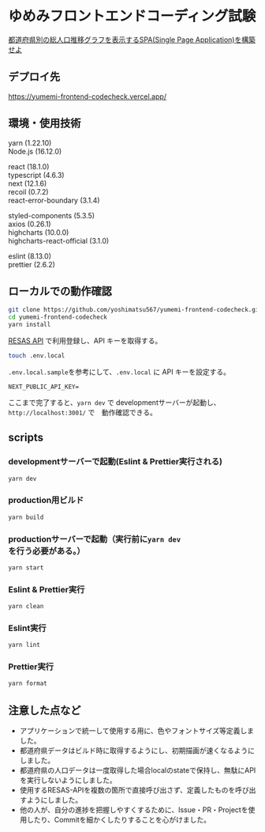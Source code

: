 # ゆめみフロントエンドコーディング試験
[都道府県別の総人口推移グラフを表示するSPA(Single Page Application)を構築せよ](https://notion.yumemi.co.jp/0e9ef27b55704d7882aab55cc86c999d)

## デプロイ先
https://yumemi-frontend-codecheck.vercel.app/

## 環境・使用技術
yarn (1.22.10)  
Node.js (16.12.0)  

react (18.1.0)  
typescript (4.6.3)  
next (12.1.6)  
recoil (0.7.2)  
react-error-boundary (3.1.4)

styled-components (5.3.5)  
axios (0.26.1)  
highcharts (10.0.0)  
highcharts-react-official (3.1.0)  

eslint (8.13.0)  
prettier (2.6.2)

## ローカルでの動作確認

```zsh
git clone https://github.com/yoshimatsu567/yumemi-frontend-codecheck.git
cd yumemi-frontend-codecheck
yarn install
```


[RESAS API](https://opendata.resas-portal.go.jp) で利用登録し、API キーを取得する。

```zsh
touch .env.local
```

`.env.local.sample`を参考にして、`.env.local` に API キーを設定する。
```env
NEXT_PUBLIC_API_KEY=
```

ここまで完了すると、`yarn dev` で developmentサーバーが起動し、`http://localhost:3001/` で　動作確認できる。

## scripts

### developmentサーバーで起動(Eslint & Prettier実行される)
```zsh
yarn dev
```
### production用ビルド
```zsh
yarn build
```
### productionサーバーで起動（実行前に`yarn dev`を行う必要がある。）
```zsh
yarn start
```
### Eslint & Prettier実行
```zsh
yarn clean
```
### Eslint実行
```zsh
yarn lint
```
### Prettier実行
```zsh
yarn format
```

## 注意した点など
- アプリケーションで統一して使用する用に、色やフォントサイズ等定義しました。
- 都道府県データはビルド時に取得するようにし、初期描画が速くなるようにしました。
- 都道府県の人口データは一度取得した場合localのstateで保持し、無駄にAPIを実行しないようにしました。
- 使用するRESAS-APIを複数の箇所で直接呼び出さず、定義したものを呼び出すようにしました。
- 他の人が、自分の進捗を把握しやすくするために、Issue・PR・Projectを使用したり、Commitを細かくしたりすることを心がけました。
